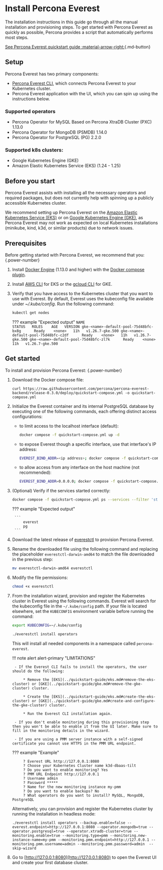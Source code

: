 # Install Percona Everest

The installation instructions in this guide go through all the manual installation and provisioning steps. To get started with Percona Everest as quickly as possible, Percona provides a script that automatically performs most steps.

[See Percona Everest quickstart guide :material-arrow-right:](../quickstart-guide/qs-overview.md){.md-button}

## Setup

Percona Everest has two primary components:

* [Percona Everest CLI](https://github.com/percona/percona-everest-cli), which connects Percona Everest to your Kubernetes cluster.
* Percona Everest application with the UI, which you can spin up using the instructions below.

### Supported operators

* Percona Operator for MySQL Based on Percona XtraDB Cluster (PXC) 1.13.0
* Percona Operator for MongoDB (PSMDB) 1.14.0
* Percona Operator for PostgreSQL (PG) 2.2.0

### Supported k8s clusters:

* Google Kubernetes Engine (GKE) 
* Amazon Elastic Kubernetes Service (EKS) (1.24 - 1.25)

## Before you start

Percona Everest assists with installing all the necessary operators and required packages, but does not currently help with spinning up a publicly accessible Kubernetes cluster.

We recommend setting up Percona Everest on the [Amazon Elastic Kubernetes Service (EKS)](../quickstart-guide/eks.md) or on [Google Kubernetes Engine (GKE)](../quickstart-guide/gke.md), as Percona Everest may not work as expected on local Kubernetes installations (minikube, kind, k3d, or similar products) due to network issues.

## Prerequisites

Before getting started with Percona Everest, we recommend that you:
{.power-number}

1. Install [Docker Engine](https://docs.docker.com/engine/install) (1.13.0 and higher) with the [Docker compose plugin](https://docs.docker.com/compose/install/).
2. Install [AWS CLI](https://docs.aws.amazon.com/cli/latest/userguide/getting-started-install.html) for EKS or the [gcloud CLI](https://cloud.google.com/sdk/docs/install) for GKE.
3. Verify that you have access to the Kubernetes cluster that you want to use with Everest. By default, Everest uses the kubeconfig file available under *~/.kube/config*. Run the following command:
    ```sh 
    kubectl get nodes
    ```

    ??? example "Expected output"
        ```
            NAME                                       STATUS   ROLES    AGE   VERSION
            gke-<name>-default-pool-75d48bfc-bx8g      Ready    <none>   11h   v1.26.7-gke.500
            gke-<name>-default-pool-75d48bfc-c2df      Ready    <none>   11h   v1.26.7-gke.500
            gke-<name>-default-pool-75d48bfc-zl7k      Ready    <none>   11h   v1.26.7-gke.500
        ```

## Get started

To install and provision Percona Everest:
{.power-number}

1. Download the Docker compose file:
   
    ```
    curl https://raw.githubusercontent.com/percona/percona-everest-backend/release-0.3.0/deploy/quickstart-compose.yml -o quickstart-compose.yml
    ```

2. Initialize the Everest container and its internal PostgreSQL database by executing one of the following commands, each offering distinct access configurations:

    * to limit access to the localhost interface (default):
    
      ```sh
      docker compose -f quickstart-compose.yml up -d
      ```

    * to expose Everest though a specific interface, use that interface's IP address: 
    
      ```sh
      EVEREST_BIND_ADDR=<ip address>; docker compose -f quickstart-compose.yml up -d
      ```

    * to allow access from any interface on the host machine (not recommended):
    
      ```sh
      EVEREST_BIND_ADDR=0.0.0.0; docker compose -f quickstart-compose.yml up -d
      ```
  
3. (Optional) Verify if the services started correctly:

    ```sh 
    docker compose -f quickstart-compose.yml ps --services --filter 'status=running'
    ```

    ??? example "Expected output"
        
        ```
            everest
            pg
        ```

4. Download the latest release of [everestctl](https://github.com/percona/percona-everest-cli/releases) to provision Percona Everest.

5. Rename the downloaded file using the following command and replacing the placeholder `everestctl-darwin-amd64` to match the file downloaded in the previous step: 

    ```sh
    mv everestctl-darwin-amd64 everestctl
    ```

6. Modify the file permissions: 

    ```sh
    chmod +x everestctl
    ```

7. From the installation wizard, provision and register the Kubernetes cluster in Everest using the following commands. Everest will search for the kubeconfig file in the `~/.kube/config` path. If your file is located elsewhere, set the `KUBECONFIG` environment variable before running the command:
  
    ```sh
    export KUBECONFIG=~/.kube/config
    ```

  
    ```sh
    ./everestctl install operators
    ```
    
    This will install all needed components in a namespace called `percona-everest`.
   
    !!! note alert alert-primary "LIMITATIONS"
        
        - If the Everest CLI fails to install the operators, the user should do the following:
        
            * Remove the [EKS](../quickstart-guide/eks.md#remove-the-eks-cluster) or [GKE](../quickstart-guide/gke.md#remove-the-gke-cluster) cluster.
        
            * Create the [EKS](../quickstart-guide/eks.md#create-the-eks-cluster) or [GKE](../quickstart-guide/gke.md#create-and-configure-the-gke-cluster) cluster.
        
            * Run the Everest CLI installation again.

        - If you don't enable monitoring during this provisioning step then you won't be able to enable it from the UI later. Make sure to fill in the monitoring details in the wizard.

        - If you are using a PMM server instance with a self-signed certificate you cannot use HTTPS in the PMM URL endpoint.


    ??? example "Example"
            
            ? Everest URL http://127.0.0.1:8080
            ? Choose your Kubernetes Cluster name k3d-dbaas-tilt
            ? Do you want to enable monitoring? Yes
            ? PMM URL Endpoint http://127.0.0.1
            ? Username admin
            ? Password *****
            ? Name for the new monitoring instance my-pmm
            ? Do you want to enable backups? No
            ? What operators do you want to install? MySQL, MongoDB, PostgreSQL
            

    Alternatively, you can provision and register the Kubernetes cluster by running the installation in headless mode:
        
    ```
    ./everestctl install operators --backup.enable=false --everest.endpoint=http://127.0.0.1:8080 --operator.mongodb=true --operator.postgresql=true --operator.xtradb-cluster=true --monitoring.enable=true --monitoring.type=pmm --monitoring.new-instance-name=my-pmm --monitoring.pmm.endpoint=http://127.0.0.1 --monitoring.pmm.username=admin --monitoring.pmm.password=admin  --skip-wizard
    ```

8. Go to [http://127.0.0.1:8080](http://127.0.0.1:8080) to open the Everest UI and create your first database cluster. 
